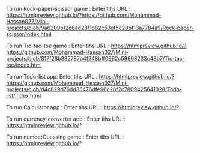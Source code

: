 To run Rock-paper-scissor game :
Enter tihs URL : https://htmlpreview.github.io/?https://github.com/Mohammad-Hassan027/Mini-projects/blob/9a6209b12c6ad28f1d82c53ef5e20bf13a7784a9/Rock-paper-scissor/index.html

To run Tic-tac-toe game :
Enter tihs URL : https://htmlpreview.github.io/?https://github.com/Mohammad-Hassan027/Mini-projects/blob/817f28b385787b4f248bff0962c59908233c48b7/Tic-tac-toe/index.html

To run Todo-list app:
Enter tihs URL : https://htmlpreview.github.io/?https://github.com/Mohammad-Hassan027/Mini-projects/blob/d4c829d76dd35476dfe96c28f2c7809425641028/Todo-list/index.html

To run Calculator app :
Enter tihs URL : https://htmlpreview.github.io/?

To run currency-converter app :
Enter tihs URL : https://htmlpreview.github.io/?

To run numberGuessing game :
Enter tihs URL : https://htmlpreview.github.io/?
